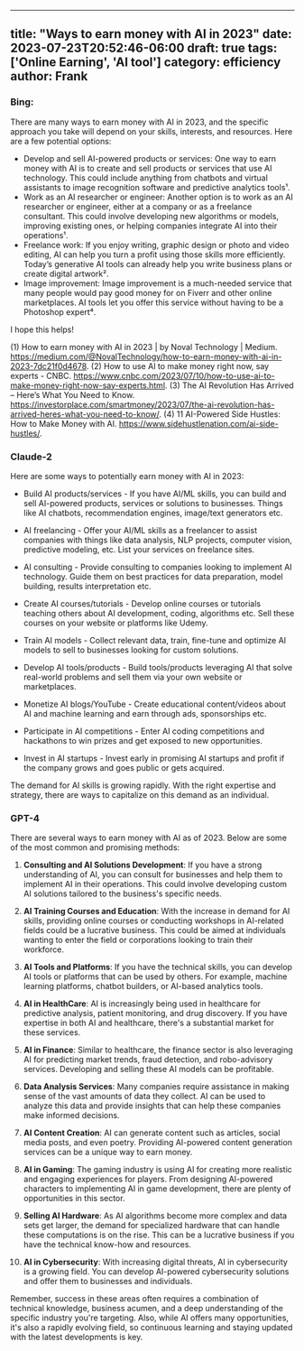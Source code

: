 
---
title: "Ways to earn money with AI in 2023"
date: 2023-07-23T20:52:46-06:00
draft: true
tags: ['Online Earning', 'AI tool']
category: efficiency
author: Frank
---

### Bing:
There are many ways to earn money with AI in 2023, and the specific approach you take will depend on your skills, interests, and resources. Here are a few potential options:

- Develop and sell AI-powered products or services: One way to earn money with AI is to create and sell products or services that use AI technology. This could include anything from chatbots and virtual assistants to image recognition software and predictive analytics tools¹.
- Work as an AI researcher or engineer: Another option is to work as an AI researcher or engineer, either at a company or as a freelance consultant. This could involve developing new algorithms or models, improving existing ones, or helping companies integrate AI into their operations¹.
- Freelance work: If you enjoy writing, graphic design or photo and video editing, AI can help you turn a profit using those skills more efficiently. Today’s generative AI tools can already help you write business plans or create digital artwork².
- Image improvement: Image improvement is a much-needed service that many people would pay good money for on Fiverr and other online marketplaces. AI tools let you offer this service without having to be a Photoshop expert⁴.

I hope this helps!

(1) How to earn money with AI in 2023 | by Noval Technology | Medium. https://medium.com/@NovalTechnology/how-to-earn-money-with-ai-in-2023-7dc21f0d4678.
(2) How to use AI to make money right now, say experts - CNBC. https://www.cnbc.com/2023/07/10/how-to-use-ai-to-make-money-right-now-say-experts.html.
(3) The AI Revolution Has Arrived – Here’s What You Need to Know. https://investorplace.com/smartmoney/2023/07/the-ai-revolution-has-arrived-heres-what-you-need-to-know/.
(4) 11 AI-Powered Side Hustles: How to Make Money with AI. https://www.sidehustlenation.com/ai-side-hustles/.


### Claude-2
Here are some ways to potentially earn money with AI in 2023:

- Build AI products/services - If you have AI/ML skills, you can build and sell AI-powered products, services or solutions to businesses. Things like AI chatbots, recommendation engines, image/text generators etc.

- AI freelancing - Offer your AI/ML skills as a freelancer to assist companies with things like data analysis, NLP projects, computer vision, predictive modeling, etc. List your services on freelance sites.

- AI consulting - Provide consulting to companies looking to implement AI technology. Guide them on best practices for data preparation, model building, results interpretation etc.

- Create AI courses/tutorials - Develop online courses or tutorials teaching others about AI development, coding, algorithms etc. Sell these courses on your website or platforms like Udemy.

- Train AI models - Collect relevant data, train, fine-tune and optimize AI models to sell to businesses looking for custom solutions.

- Develop AI tools/products - Build tools/products leveraging AI that solve real-world problems and sell them via your own website or marketplaces.

- Monetize AI blogs/YouTube - Create educational content/videos about AI and machine learning and earn through ads, sponsorships etc.

- Participate in AI competitions - Enter AI coding competitions and hackathons to win prizes and get exposed to new opportunities.

- Invest in AI startups - Invest early in promising AI startups and profit if the company grows and goes public or gets acquired.

The demand for AI skills is growing rapidly. With the right expertise and strategy, there are ways to capitalize on this demand as an individual.

### GPT-4
There are several ways to earn money with AI as of 2023. Below are some of the most common and promising methods:

1. **Consulting and AI Solutions Development**: If you have a strong understanding of AI, you can consult for businesses and help them to implement AI in their operations. This could involve developing custom AI solutions tailored to the business's specific needs.

2. **AI Training Courses and Education**: With the increase in demand for AI skills, providing online courses or conducting workshops in AI-related fields could be a lucrative business. This could be aimed at individuals wanting to enter the field or corporations looking to train their workforce.

3. **AI Tools and Platforms**: If you have the technical skills, you can develop AI tools or platforms that can be used by others. For example, machine learning platforms, chatbot builders, or AI-based analytics tools.

4. **AI in HealthCare**: AI is increasingly being used in healthcare for predictive analysis, patient monitoring, and drug discovery. If you have expertise in both AI and healthcare, there's a substantial market for these services.

5. **AI in Finance**: Similar to healthcare, the finance sector is also leveraging AI for predicting market trends, fraud detection, and robo-advisory services. Developing and selling these AI models can be profitable.

6. **Data Analysis Services**: Many companies require assistance in making sense of the vast amounts of data they collect. AI can be used to analyze this data and provide insights that can help these companies make informed decisions. 

7. **AI Content Creation**: AI can generate content such as articles, social media posts, and even poetry. Providing AI-powered content generation services can be a unique way to earn money.

8. **AI in Gaming**: The gaming industry is using AI for creating more realistic and engaging experiences for players. From designing AI-powered characters to implementing AI in game development, there are plenty of opportunities in this sector.

9. **Selling AI Hardware**: As AI algorithms become more complex and data sets get larger, the demand for specialized hardware that can handle these computations is on the rise. This can be a lucrative business if you have the technical know-how and resources.

10. **AI in Cybersecurity**: With increasing digital threats, AI in cybersecurity is a growing field. You can develop AI-powered cybersecurity solutions and offer them to businesses and individuals.

Remember, success in these areas often requires a combination of technical knowledge, business acumen, and a deep understanding of the specific industry you're targeting. Also, while AI offers many opportunities, it's also a rapidly evolving field, so continuous learning and staying updated with the latest developments is key.